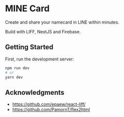 # MINE Card

Create and share your namecard in LINE within minutes.

Build with LIFF, NextJS and Firebase.

## Getting Started

First, run the development server:

```bash
npm run dev
# or
yarn dev
```
## Acknowledgments
- https://github.com/epaew/react-liff/
- https://github.com/PamornT/flex2html